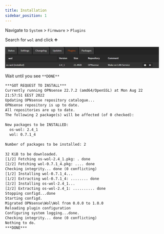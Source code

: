 ```yaml
---
title: Installation
sidebar_position: 1
---
```


Navigate to `System` > `Firmware` > `Plugins`

Search for `wol` and click <kbd>➕</kbd>

![wol-install](img/wol-install.png)

Wait until you see `**DONE**`

```shell
***GOT REQUEST TO INSTALL***
Currently running OPNsense 22.7.2 (amd64/OpenSSL) at Mon Aug 22 21:57:51 EEST 2022
Updating OPNsense repository catalogue...
OPNsense repository is up to date.
All repositories are up to date.
The following 2 package(s) will be affected (of 0 checked):

New packages to be INSTALLED:
  os-wol: 2.4_1
  wol: 0.7.1_4

Number of packages to be installed: 2

32 KiB to be downloaded.
[1/2] Fetching os-wol-2.4_1.pkg: . done
[2/2] Fetching wol-0.7.1_4.pkg: .... done
Checking integrity... done (0 conflicting)
[1/2] Installing wol-0.7.1_4...
[1/2] Extracting wol-0.7.1_4: ........ done
[2/2] Installing os-wol-2.4_1...
[2/2] Extracting os-wol-2.4_1: .......... done
Stopping configd...done
Starting configd.
Migrated OPNsense\Wol\Wol from 0.0.0 to 1.0.0
Reloading plugin configuration
Configuring system logging...done.
Checking integrity... done (0 conflicting)
Nothing to do.
***DONE***
```

